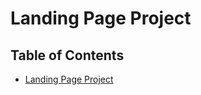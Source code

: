 <style>
none{
     display: none;
}
</style>

# Landing Page Project <none>{#title}</none>

## Table of Contents

* [Landing Page Project](#title)


